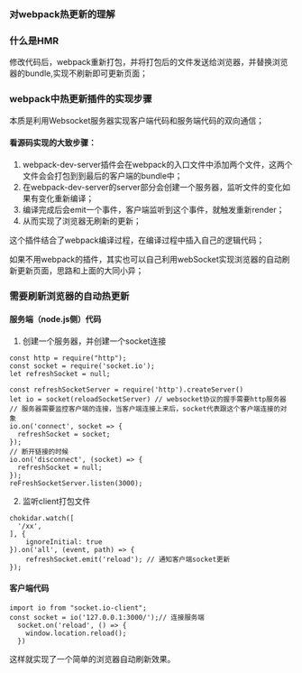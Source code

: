 ### 对webpack热更新的理解

### 什么是HMR
修改代码后，webpack重新打包，并将打包后的文件发送给浏览器，并替换浏览器的bundle,实现不刷新即可更新页面；

### webpack中热更新插件的实现步骤
本质是利用Websocket服务器实现客户端代码和服务端代码的双向通信；

#### 看源码实现的大致步骤：
1. webpack-dev-server插件会在webpack的入口文件中添加两个文件，这两个文件会会打包到到最后的客户端的bundle中；
2. 在webpack-dev-server的server部分会创建一个服务器，监听文件的变化如果有变化重新编译；
3. 编译完成后会emit一个事件，客户端监听到这个事件，就触发重新render；
4. 从而实现了浏览器无刷新的更新；

这个插件结合了webpack编译过程，在编译过程中插入自己的逻辑代码；

如果不用webpack的插件，其实也可以自己利用webSocket实现浏览器的自动刷新更新页面，思路和上面的大同小异；

### 需要刷新浏览器的自动热更新
#### 服务端（node.js侧）代码
1. 创建一个服务器，并创建一个socket连接
```
const http = require("http");
const socket = require('socket.io');
let refreshSocket = null;

const refreshSocketServer = require('http').createServer()
let io = socket(reloadSocketServer) // websocket协议的握手需要http服务器
// 服务器需要监控客户端的连接，当客户端连接上来后，socket代表跟这个客户端连接的对象
io.on('connect', socket => {
  refreshSocket = socket;
});
// 断开链接的时候
io.on('disconnect', (socket) => {
  refreshSocket = null;
});
reFreshSocketServer.listen(3000);
```
2. 监听client打包文件
```
chokidar.watch([
  '/xx',
], {
    ignoreInitial: true
}).on('all', (event, path) => {
    refreshSocket.emit('reload'); // 通知客户端socket更新
});
```
#### 客户端代码
```
import io from "socket.io-client";
const socket = io('127.0.0.1:3000/');// 连接服务端
  socket.on('reload', () => {
    window.location.reload();
  })
```
这样就实现了一个简单的浏览器自动刷新效果。

